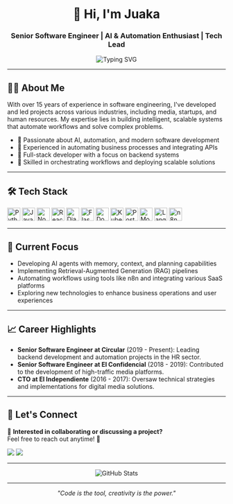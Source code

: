 <h1 align="center">👋 Hi, I'm Juaka</h1>
<h3 align="center">Senior Software Engineer | AI & Automation Enthusiast | Tech Lead</h3>

<p align="center">
  <img src="https://readme-typing-svg.demolab.com?font=Fira+Code&size=22&pause=1000&center=true&vCenter=true&width=460&lines=Building+AI-powered+systems...;Automating+workflows...;Solving+real-world+problems" alt="Typing SVG" />
</p>

---

## 🧑‍💻 About Me

With over 15 years of experience in software engineering, I've developed and led projects across various industries, including media, startups, and human resources. My expertise lies in building intelligent, scalable systems that automate workflows and solve complex problems.

- 🧠 Passionate about AI, automation, and modern software development  
- 🔁 Experienced in automating business processes and integrating APIs  
- 🧱 Full-stack developer with a focus on backend systems  
- 📡 Skilled in orchestrating workflows and deploying scalable solutions  

---

## 🛠️ Tech Stack

<p align="left">
  <img src="https://cdn.jsdelivr.net/gh/devicons/devicon/icons/python/python-original.svg" height="30" alt="Python" />
  <img src="https://cdn.jsdelivr.net/gh/devicons/devicon/icons/javascript/javascript-original.svg" height="30" alt="JavaScript" />
  <img src="https://cdn.jsdelivr.net/gh/devicons/devicon/icons/nodejs/nodejs-original.svg" height="30" alt="Node.js" />
  <img src="https://cdn.jsdelivr.net/gh/devicons/devicon/icons/react/react-original.svg" height="30" alt="React" />
  <img src="https://cdn.jsdelivr.net/gh/devicons/devicon/icons/django/django-plain.svg" height="30" alt="Django" />
  <img src="https://cdn.jsdelivr.net/gh/devicons/devicon/icons/flask/flask-original.svg" height="30" alt="Flask" />
  <img src="https://cdn.jsdelivr.net/gh/devicons/devicon/icons/docker/docker-original.svg" height="30" alt="Docker" />
  <img src="https://cdn.jsdelivr.net/gh/devicons/devicon/icons/kubernetes/kubernetes-plain.svg" height="30" alt="Kubernetes" />
  <img src="https://cdn.jsdelivr.net/gh/devicons/devicon/icons/postgresql/postgresql-original.svg" height="30" alt="PostgreSQL" />
  <img src="https://cdn.jsdelivr.net/gh/devicons/devicon/icons/mongodb/mongodb-original.svg" height="30" alt="MongoDB" />
  <img src="https://upload.wikimedia.org/wikipedia/commons/e/eb/LangChain_Logo.png" height="30" alt="LangChain" />
  <img src="https://n8n.io/images/branding/n8n-logo.svg" height="30" alt="n8n" />
</p>

---

## 🚀 Current Focus

- Developing AI agents with memory, context, and planning capabilities  
- Implementing Retrieval-Augmented Generation (RAG) pipelines  
- Automating workflows using tools like n8n and integrating various SaaS platforms  
- Exploring new technologies to enhance business operations and user experiences  

---

## 📈 Career Highlights

- **Senior Software Engineer at Circular** (2019 - Present): Leading backend development and automation projects in the HR sector.  
- **Senior Software Engineer at El Confidencial** (2018 - 2019): Contributed to the development of high-traffic media platforms.  
- **CTO at El Independiente** (2016 - 2017): Oversaw technical strategies and implementations for digital media solutions.  

---

## 🤝 Let's Connect

💬 **Interested in collaborating or discussing a project?**  
Feel free to reach out anytime! 🚀

<p align="left">
  <a href="mailto:juaka999@gmail.com"><img src="https://img.shields.io/badge/Email-Contact-informational?style=flat&logo=gmail&logoColor=white&color=EA4335" /></a>
  <a href="https://www.linkedin.com/in/joaquin-martinez-granados-8aa01127/"><img src="https://img.shields.io/badge/LinkedIn-Connect-blue?style=flat&logo=linkedin" /></a>
</p>

---

<p align="center">
  <img src="https://github-readme-stats.vercel.app/api?username=juakaa&show_icons=true&theme=tokyonight" alt="GitHub Stats" />
</p>

---

<p align="center"><i>"Code is the tool, creativity is the power."</i></p>
